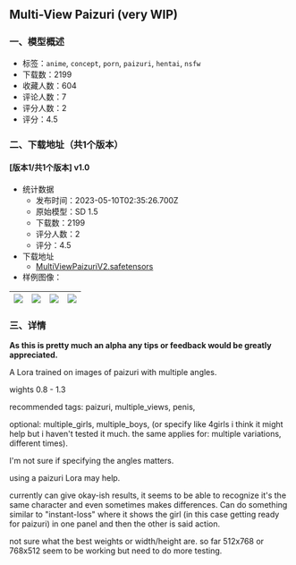 ## Multi-View Paizuri (very WIP)
### 一、模型概述

- 标签：`anime`, `concept`, `porn`, `paizuri`, `hentai`, `nsfw`
- 下载数：2199
- 收藏人数：604
- 评论人数：7
- 评分人数：2
- 评分：4.5

### 二、下载地址（共1个版本）

#### [版本1/共1个版本] v1.0

- 统计数据
  - 发布时间：2023-05-10T02:35:26.700Z
  - 原始模型：SD 1.5
  - 下载数：2199
  - 评分人数：2
  - 评分：4.5
- 下载地址
  - [MultiViewPaizuriV2.safetensors](https://civitai.com/api/download/models/66776)
- 样例图像：

| <img src="https://image.civitai.com/xG1nkqKTMzGDvpLrqFT7WA/7caf1650-363b-4c1f-8926-5cc493bc9a4b/width=450/741645.jpeg" /> | <img src="https://image.civitai.com/xG1nkqKTMzGDvpLrqFT7WA/f6c661e8-cb22-4cad-bb0c-5d6416cdfe22/width=450/741646.jpeg" /> | <img src="https://image.civitai.com/xG1nkqKTMzGDvpLrqFT7WA/be6f971d-f18a-4a40-b942-a2a084a0929b/width=450/741635.jpeg" /> | <img src="https://image.civitai.com/xG1nkqKTMzGDvpLrqFT7WA/7ad0b0bc-3d55-4e17-a78a-618485832bc2/width=450/741643.jpeg" /> |
| ---- | ---- | ---- | ---- |


### 三、详情
<p><strong>As this is pretty much an alpha any tips or feedback would be greatly appreciated.</strong></p><p>A Lora trained on images of paizuri with multiple angles.</p><p>wights 0.8 - 1.3</p><p>recommended tags: paizuri, multiple_views, penis,</p><p>optional: multiple_girls, multiple_boys, (or specify like 4girls i think it might help but i haven't tested it much. the same applies for: multiple variations, different times).</p><p>I'm not sure if specifying the angles matters.</p><p>using a paizuri Lora may help.</p><p>currently can give okay-ish results, it seems to be able to recognize it's the same character and even sometimes makes differences. Can do something similar to "instant-loss" where it shows the girl (in this case getting ready for paizuri) in one panel and then the other is said action.</p><p>not sure what the best weights or width/height are. so far 512x768 or 768x512 seem to be working but need to do more testing.</p>